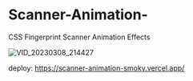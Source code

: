# Scanner-Animation-
CSS Fingerprint Scanner Animation Effects

![VID_20230308_214427](https://user-images.githubusercontent.com/91487119/223886350-916c086c-9b91-4fbf-83ec-70b09e918393.gif)

deploy: https://scanner-animation-smoky.vercel.app/
